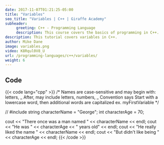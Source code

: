 ```yaml
---
date: 2017-11-07T01:21:25-05:00
title: "Variables"
seo_title: "Variables | C++ | Giraffe Academy"
subheader:
     greeting: C++ - Programming Language
     description: This course covers the basics of programming in C++. Work your way through the videos and we'll teach you everything you need to know to start your programming journey!
description: This tutorial covers variables in C++.
author: Mike Dane
image: variables.png
video: K8Rqul0V8_U
url: /programming-languages/c++/variables/
weight: 6
---
```


## Code

{{< code lang="cpp" >}}
/*
Names are case-sensitive and may begin with:
     letters, _
After, may include
     letters, numbers, _
Convention says
     Start with a lowercase word, then additional words are capitalized
     ex. myFirstVariable
*/

// #include <string>
string characterName = "George";
int characterAge = 70;

cout << "There once was a man named " << characterName << endl;
cout << "He was " << characterAge << " years old" << endl;
cout << "He really liked the name " << characterName << endl;
cout << "But didn't like being " << characterAge << endl;
{{< /code >}}
